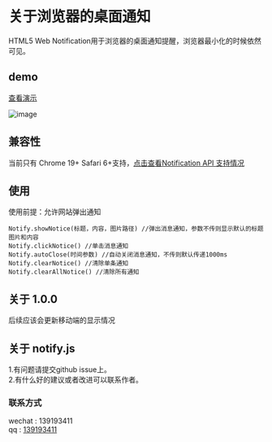 # 关于浏览器的桌面通知
HTML5 Web Notification用于浏览器的桌面通知提醒，浏览器最小化的时候依然可见。

## demo
[查看演示](https://penglin254.github.io/Notification/example/index.html)

![image](https://penglin254.github.io/Notification/example/img/notify.gif?1111) 

## 兼容性
当前只有 Chrome 19+ Safari 6+支持，<a href="http://caniuse.com/#feat=notifications">点击查看Notification API 支持情况</a>

## 使用
使用前提：允许网站弹出通知

```
Notify.showNotice(标题，内容，图片路径) //弹出消息通知，参数不传则显示默认的标题图片和内容 
Notify.clickNotice() //单击消息通知 
Notify.autoClose(时间参数) //自动关闭消息通知，不传则默认传递1000ms 
Notify.clearNotice() //清除单条通知
Notify.clearAllNotice() //清除所有通知
```

## 关于 1.0.0
后续应该会更新移动端的显示情况

## 关于 notify.js
1.有问题请提交github issue上。<br>
2.有什么好的建议或者改进可以联系作者。

### 联系方式
wechat : 139193411<br>
qq : [139193411](http://wpa.qq.com/msgrd?v=3&uin=139193411&site=qq&menu=yes)